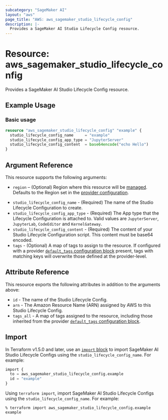 ```yaml
---
subcategory: "SageMaker AI"
layout: "aws"
page_title: "AWS: aws_sagemaker_studio_lifecycle_config"
description: |-
  Provides a SageMaker AI Studio Lifecycle Config resource.
---
```


# Resource: aws_sagemaker_studio_lifecycle_config

Provides a SageMaker AI Studio Lifecycle Config resource.

## Example Usage

### Basic usage

```terraform
resource "aws_sagemaker_studio_lifecycle_config" "example" {
  studio_lifecycle_config_name     = "example"
  studio_lifecycle_config_app_type = "JupyterServer"
  studio_lifecycle_config_content  = base64encode("echo Hello")
}
```

## Argument Reference

This resource supports the following arguments:

* `region` – (Optional) Region where this resource will be [managed](https://docs.aws.amazon.com/general/latest/gr/rande.html#regional-endpoints). Defaults to the Region set in the [provider configuration](https://registry.terraform.io/providers/hashicorp/aws/latest/docs#aws-configuration-reference).
- `studio_lifecycle_config_name` - (Required) The name of the Studio Lifecycle Configuration to create.
- `studio_lifecycle_config_app_type` - (Required) The App type that the Lifecycle Configuration is attached to. Valid values are `JupyterServer`, `JupyterLab`, `CodeEditor` and `KernelGateway`.
- `studio_lifecycle_config_content` - (Required) The content of your Studio Lifecycle Configuration script. This content must be base64 encoded.
- `tags` - (Optional) A map of tags to assign to the resource. If configured with a provider [`default_tags` configuration block](https://registry.terraform.io/providers/hashicorp/aws/latest/docs#default_tags-configuration-block) present, tags with matching keys will overwrite those defined at the provider-level.

## Attribute Reference

This resource exports the following attributes in addition to the arguments above:

- `id` - The name of the Studio Lifecycle Config.
- `arn` - The Amazon Resource Name (ARN) assigned by AWS to this Studio Lifecycle Config.
- `tags_all` - A map of tags assigned to the resource, including those inherited from the provider [`default_tags` configuration block](https://registry.terraform.io/providers/hashicorp/aws/latest/docs#default_tags-configuration-block).

## Import

In Terraform v1.5.0 and later, use an [`import` block](https://developer.hashicorp.com/terraform/language/import) to import SageMaker AI Studio Lifecycle Configs using the `studio_lifecycle_config_name`. For example:

```terraform
import {
  to = aws_sagemaker_studio_lifecycle_config.example
  id = "example"
}
```

Using `terraform import`, import SageMaker AI Studio Lifecycle Configs using the `studio_lifecycle_config_name`. For example:

```console
% terraform import aws_sagemaker_studio_lifecycle_config.example example
```
